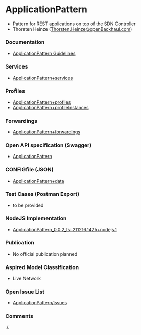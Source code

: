 # ApplicationPattern
- Pattern for REST applications on top of the SDN Controller
- Thorsten Heinze (Thorsten.Heinze@openBackhaul.com)

### Documentation
- [ApplicationPattern Guidelines](./doc/Main.md)

### Services
- [ApplicationPattern+services](./ApplicationPattern+services.yaml)

### Profiles
- [ApplicationPattern+profiles](./ApplicationPattern+profiles.yaml)
- [ApplicationPattern+profileInstances](./ApplicationPattern+profileInstances.yaml)

### Forwardings
- [ApplicationPattern+forwardings](./ApplicationPattern+forwardings.yaml)

### Open API specification (Swagger)
- [ApplicationPattern](./ApplicationPattern.yaml)

### CONFIGfile (JSON)
- [ApplicationPattern+data](./ApplicationPattern+data.json)

### Test Cases (Postman Export)
- to be provided

### NodeJS Implementation
- [ApplicationPattern_0.0.2_tsi.211216.1425+nodejs.1](./ApplicationPattern_0.0.2_tsi.211216.1425+nodejs.1.zip)

### Publication
- No official publication planned

### Aspired Model Classification
- Live Network

### Open Issue List
- [ApplicationPattern/issues](../../issues)

### Comments
./.
